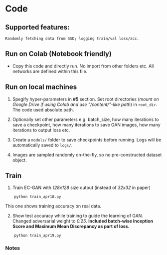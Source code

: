 # Code


## Supported features:
    Randomly fetching data from SSD; logging train/val loss/acc.

## Run on Colab (Notebook friendly)

* Copy this code and directly run. No import from other folders etc. All networks are defined within this file.

## Run on local machines
1. Spegify hyper-parameters in **#5** section. Set root directories (*mount on Google Drive if using Colab and use "/content/"-like path*) in `root_dir`. The code used absolute path. 

2. Optionally set other parameters e.g. batch_size, how many iterations to save a checkpoint, how many iterations to save GAN images, how many iterations to output loss etc.

3. Create a `models/` folder to save checkpoints before running. Logs will be automatically saved to `logs/`.

4. Images are sampled randomly on-the-fly, so no pre-constructed dataset object. 



## Train 
1. Train EC-GAN with *128x128* size output (instead of *32x32* in paper)
```
	python train_apr18.py
```

This one shows training accuracy on real data.

2. Show test accuracy while training to guide the learning of GAN. Changed adversarial weight to *0.25*. **Included batch-wise Inception Score and Maximum Mean Discrepancy as part of loss.**

```
	python train_apr19.py
```
 

### Notes
